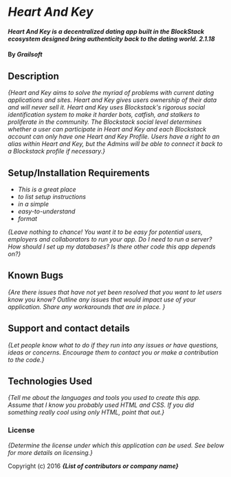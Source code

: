 # _Heart And Key_

#### _Heart And Key is a decentralized dating app built in the BlockStack ecosystem designed bring authenticity back to the dating world. 2.1.18_

#### By _**Grailsoft**_

## Description

_{Heart and Key aims to solve the myriad of problems with current dating applications and sites.  Heart and Key gives users ownership of their data and will never sell it.  Heart and Key uses Blockstack's rigorous social identification system to make it harder bots, catfish, and stalkers to proliferate in the community.  The Blockstack social level determines whether a user can participate in Heart and Key and each Blockstack account can only have one Heart and Key Profile.  Users have a right to an alias within Heart and Key, but the Admins will be able to connect it back to a Blockstack profile if necessary.}_

## Setup/Installation Requirements

* _This is a great place_
* _to list setup instructions_
* _in a simple_
* _easy-to-understand_
* _format_

_{Leave nothing to chance! You want it to be easy for potential users, employers and collaborators to run your app. Do I need to run a server? How should I set up my databases? Is there other code this app depends on?}_

## Known Bugs

_{Are there issues that have not yet been resolved that you want to let users know you know?  Outline any issues that would impact use of your application.  Share any workarounds that are in place. }_

## Support and contact details

_{Let people know what to do if they run into any issues or have questions, ideas or concerns.  Encourage them to contact you or make a contribution to the code.}_

## Technologies Used

_{Tell me about the languages and tools you used to create this app. Assume that I know you probably used HTML and CSS. If you did something really cool using only HTML, point that out.}_

### License

*{Determine the license under which this application can be used.  See below for more details on licensing.}*

Copyright (c) 2016 **_{List of contributors or company name}_**
